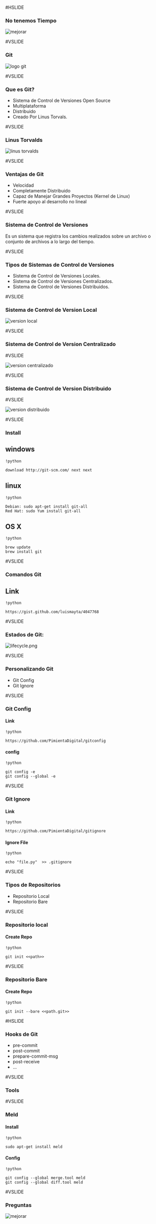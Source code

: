 #HSLIDE

### No tenemos Tiempo

![mejorar](../assets/images/mejorar.jpg)


#VSLIDE

### Git

![logo git](../assets/images/logo-git.png)


#VSLIDE


### Que es Git?

- Sistema de Control de Versiones Open Source
- Multiplataforma
- Distribuido
- Creado Por Linus Torvals.


#VSLIDE


### Linus Torvalds


![linus torvalds](../assets/images/torvaldsnvidia.jpg)

#VSLIDE


### Ventajas de Git


- Velocidad
- Completamente Distribuido
- Capaz de Manejar Grandes Proyectos (Kernel de Linux)
- Fuerte apoyo al desarrollo no lineal

#VSLIDE

### Sistema de Control de Versiones

Es un sistema que registra los cambios realizados sobre
un archivo o conjunto de archivos a lo largo del tiempo.

#VSLIDE

### Tipos de Sistemas de Control de Versiones


- Sistema de Control de Versiones Locales.
- Sistema de Control de Versiones Centralizados.
- Sistema de Control de Versiones Distribuidos.

#VSLIDE

### Sistema de Control de Version Local

![version local](../assets/images/version_local.png)

#VSLIDE

### Sistema de Control de Version Centralizado

#VSLIDE

![version centralizado](../assets/images/version_centralizado.png)

#VSLIDE

### Sistema de Control de Version Distribuido

#VSLIDE

![version distribuido](../assets/images/versiones_distribuidos.png)

#VSLIDE

### Install

## windows

    !python

    download http://git-scm.com/ next next

## linux

    !python

    Debian: sudo apt-get install git-all
    Red Hat: sudo Yum install git-all

## OS X

    !python

    brew update
    brew install git


#VSLIDE

### Comandos Git

## Link

    !python

    https://gist.github.com/luismayta/4047768


#VSLIDE

### Estados de Git:

![lifecycle.png](../assets/images/lifecyclefile.png)


#VSLIDE

### Personalizando Git

- Git Config
- Git Ignore

#VSLIDE

### Git Config

#### Link

    !python

    https://github.com/PimientaDigital/gitconfig

#### config

    !python

    git config -e
    git config --global -e


#VSLIDE

### Git Ignore

#### Link

    !python

    https://github.com/PimientaDigital/gitignore

#### Ignore File

    !python

    echo "file.py"  >> .gitignore

#VSLIDE

### Tipos de Repositorios

- Repositorio Local
- Repositorio Bare

#VSLIDE

### Repositorio local

#### Create Repo

    !python

    git init <<path>>

#VSLIDE

### Repositorio Bare

#### Create Repo

    !python

    git init --bare <<path.git>>

#HSLIDE

### Hooks de Git

- pre-commit
- post-commit
- prepare-commit-msg
- post-receive
- ...

#VSLIDE

### Tools

#VSLIDE

### Meld

#### Install

    !python

    sudo apt-get install meld

#### Config

    !python

    git config --global merge.tool meld
    git config --global diff.tool meld

#VSLIDE

### Preguntas

![mejorar](../assets/images/mejorar.jpg)
